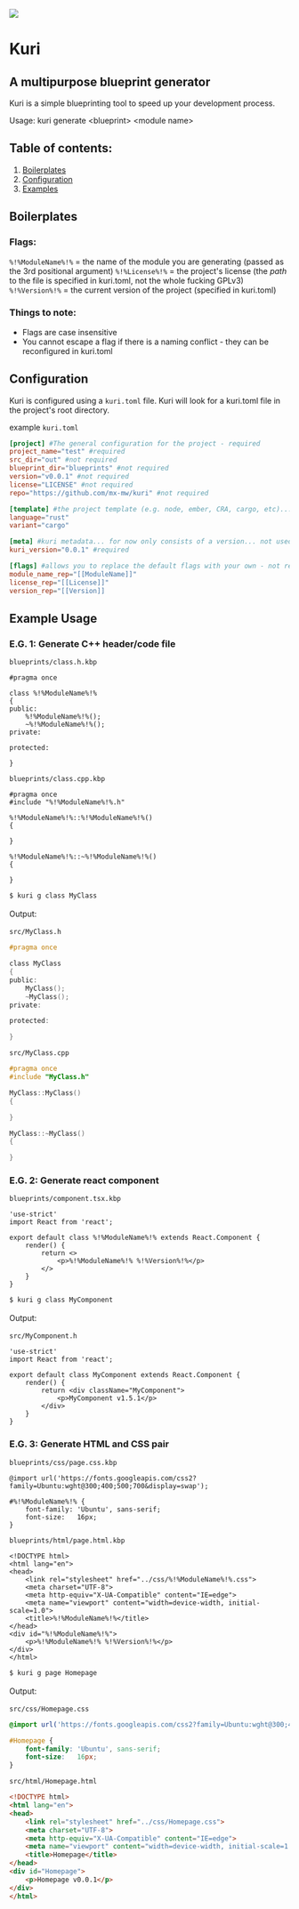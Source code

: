 <img src="https://www.code-inspector.com/project/25868/score/svg"></img>
# Kuri
## A multipurpose blueprint generator
Kuri is a simple blueprinting tool to speed up your development process.

Usage: kuri generate \<blueprint> \<module name>

Table of contents:
------------------
1. [Boilerplates](#Boilerplates)
2. [Configuration](#Configuration)
3. [Examples](#Examples)

Boilerplates
------------

### Flags:
`%!%ModuleName%!%` = the name of the module you are generating (passed as the 3rd positional argument)
`%!%License%!%`    = the project's license (the *path* to the file is specified in kuri.toml, not the whole fucking GPLv3)
`%!%Version%!%`    = the current version of the project (specified in kuri.toml)

### Things to note:
- Flags are case insensitive
- You cannot escape a flag if there is a naming conflict - they can be reconfigured in kuri.toml


Configuration
-------------
Kuri is configured using a `kuri.toml` file. Kuri will look for a kuri.toml file in the project's root directory.<br>

example `kuri.toml`
```toml
[project] #The general configuration for the project - required
project_name="test" #required
src_dir="out" #not required
blueprint_dir="blueprints" #not required
version="v0.0.1" #not required
license="LICENSE" #not required
repo="https://github.com/mx-mw/kuri" #not required

[template] #the project template (e.g. node, ember, CRA, cargo, etc)... not used for now - not required
language="rust" 
variant="cargo"

[meta] #kuri metadata... for now only consists of a version... not used for now - required
kuri_version="0.0.1" #required

[flags] #allows you to replace the default flags with your own - not required
module_name_rep="[[ModuleName]]"
license_rep="[[License]]"
version_rep="[[Version]]

```

Example Usage
-------------
### E.G. 1: Generate C++ header/code file
`blueprints/class.h.kbp`
```kbp
#pragma once

class %!%ModuleName%!% 
{
public:
    %!%ModuleName%!%();
    ~%!%ModuleName%!%();
private:

protected:

}
```

`blueprints/class.cpp.kbp`
```kbp
#pragma once
#include "%!%ModuleName%!%.h"

%!%ModuleName%!%::%!%ModuleName%!%() 
{

}

%!%ModuleName%!%::~%!%ModuleName%!%() 
{

}
```
`$ kuri g class MyClass` <br><br>
Output: <br><br>
`src/MyClass.h`
```h
#pragma once

class MyClass
{
public:
    MyClass();
    ~MyClass();
private:

protected:

}
```

`src/MyClass.cpp`
```cpp
#pragma once
#include "MyClass.h"

MyClass::MyClass() 
{

}

MyClass::~MyClass() 
{

}
```

### E.G. 2: Generate react component
`blueprints/component.tsx.kbp`
```kbp
'use-strict'
import React from 'react';

export default class %!%ModuleName%!% extends React.Component {
    render() {
        return <>
            <p>%!%ModuleName%!% %!%Version%!%</p>
        </>
    }
}
```

`$ kuri g class MyComponent` <br><br>
Output: <br><br>
`src/MyComponent.h`
```tsx
'use-strict'
import React from 'react';

export default class MyComponent extends React.Component {
    render() {
        return <div className="MyComponent">
            <p>MyComponent v1.5.1</p>
        </div>
    }
}
```

### E.G. 3: Generate HTML and CSS pair
`blueprints/css/page.css.kbp`
```kbp
@import url('https://fonts.googleapis.com/css2?family=Ubuntu:wght@300;400;500;700&display=swap');

#%!%ModuleName%!% {
    font-family: 'Ubuntu', sans-serif;
    font-size:   16px;
}
```

`blueprints/html/page.html.kbp`
```kbp
<!DOCTYPE html>
<html lang="en">
<head>
    <link rel="stylesheet" href="../css/%!%ModuleName%!%.css">
    <meta charset="UTF-8">
    <meta http-equiv="X-UA-Compatible" content="IE=edge">
    <meta name="viewport" content="width=device-width, initial-scale=1.0">
    <title>%!%ModuleName%!%</title>
</head>
<div id="%!%ModuleName%!%">
    <p>%!%ModuleName%!% %!%Version%!%</p>
</div>
</html>
```

`$ kuri g page Homepage` <br><br>
Output: <br><br>
`src/css/Homepage.css`
```css
@import url('https://fonts.googleapis.com/css2?family=Ubuntu:wght@300;400;500;700&display=swap');

#Homepage {
    font-family: 'Ubuntu', sans-serif;
    font-size:   16px;
}
```

`src/html/Homepage.html`
```html
<!DOCTYPE html>
<html lang="en">
<head>
    <link rel="stylesheet" href="../css/Homepage.css">
    <meta charset="UTF-8">
    <meta http-equiv="X-UA-Compatible" content="IE=edge">
    <meta name="viewport" content="width=device-width, initial-scale=1.0">
    <title>Homepage</title>
</head>
<div id="Homepage">
    <p>Homepage v0.0.1</p>
</div>
</html>
```